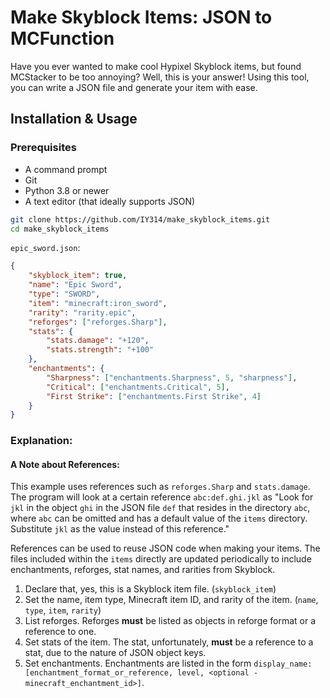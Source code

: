 # Make Skyblock Items: JSON to MCFunction
Have you ever wanted to make cool Hypixel Skyblock items, but found
MCStacker to be too annoying? Well, this is your answer! Using this
tool, you can write a JSON file and generate your item with ease.

## Installation & Usage
### Prerequisites
- A command prompt
- Git
- Python 3.8 or newer
- A text editor (that ideally supports JSON)

```sh
git clone https://github.com/IY314/make_skyblock_items.git
cd make_skyblock_items
```
`epic_sword.json`:
```json
{
    "skyblock_item": true,
    "name": "Epic Sword",
    "type": "SWORD",
    "item": "minecraft:iron_sword",
    "rarity": "rarity.epic",
    "reforges": ["reforges.Sharp"],
    "stats": {
        "stats.damage": "+120",
        "stats.strength": "+100"
    },
    "enchantments": {
        "Sharpness": ["enchantments.Sharpness", 5, "sharpness"],
        "Critical": ["enchantments.Critical", 5],
        "First Strike": ["enchantments.First Strike", 4]
    }
}
```
### Explanation:
#### **A Note about References:**
This example uses references such as `reforges.Sharp` and `stats.damage`. The program will look at a certain reference `abc:def.ghi.jkl` as "Look for `jkl` in the object `ghi` in the JSON file `def` that resides in the directory `abc`, where `abc` can be omitted and has a default value of the `items` directory. Substitute `jkl` as the value instead of this reference."

References can be used to reuse JSON code when making your items. The files included within the `items` directly are updated periodically to include enchantments, reforges, stat names, and rarities from Skyblock.
1. Declare that, yes, this is a Skyblock item file. (`skyblock_item`)
2. Set the name, item type, Minecraft item ID, and rarity of the item.
(`name`, `type`, `item`, `rarity`) 
3. List reforges. Reforges **must** be listed as objects in reforge format or a reference to one.
4. Set stats of the item. The stat, unfortunately, **must** be a reference to a stat, due to the nature of JSON object keys.
5. Set enchantments. Enchantments are listed in the form `display_name: [enchantment_format_or_reference, level, <optional - minecraft_enchantment_id>]`.
